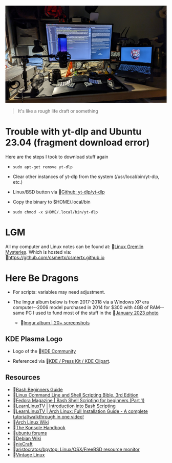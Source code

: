 ![dotfiles](home_lab_Dec_25_2023.jpg "Home Lab: December 25th, 2023")

> It's like a rough life draft or something

# Trouble with yt-dlp and Ubuntu 23.04 (fragment download error)

Here are the steps I took to download stuff again

- ```sudo apt-get remove yt-dlp```

- Clear other instances of yt-dlp from the system (/usr/local/bin/yt-dlp, etc.)

- Linux/BSD button via 🔗[Github: yt-dlp/yt-dlp](https://github.com/yt-dlp/yt-dlp?tab=readme-ov-file#installation)

- Copy the binary to $HOME/.local/bin

- ```sudo chmod -x $HOME/.local/bin/yt-dlp```

# LGM
All my computer and Linux notes can be found at: 🔗[Linux Gremlin Mysteries](https://csmertx.github.io/). Which is hosted via: 🔗https://github.com/csmertx/csmertx.github.io

# Here Be Dragons

- For scripts: variables may need adjustment.

- The Imgur album below is from 2017-2018 via a Windows XP era computer--2006 model purchased in 2014 for $300 with 4GB of RAM--same PC I used to fund most of the stuff in the 🔗[January 2023 photo](desktop_jan_2023.jpg)

    - 🔗[Imgur album | 20+ screenshots](https://imgur.com/a/VXpYHBM)

## KDE Plasma Logo

- Logo of the 🔗[KDE Community](https://kde.org/ "KDE Community")

- Referenced via 🔗[KDE / Press Kit / KDE Clipart](https://kde.org/stuff/clipart/ "KDE / Press Kit / KDE Clipart").

## Resources
- 🔗[Bash Beginners Guide](https://tldp.org/LDP/Bash-Beginners-Guide/html/)
- 🔗[Linux Command Line and Shell Scripting Bible, 3rd Edition](https://www.oreilly.com/library/view/linux-command-line/9781118983843/)
- 🔗[Fedora Magazine | Bash Shell Scripting for beginners (Part 1)](https://fedoramagazine.org/bash-shell-scripting-for-beginners-part-1/)
- 🔗[LearnLinuxTV | Introduction into Bash Scripting](https://www.youtube.com/watch?v=NWWvZa-qlRE&list=PLT98CRl2KxKG2RCPkG6EPOA-g1FmLfcZl)
- 🔗[LearnLinuxTV | Arch Linux: Full Installation Guide - A complete tutorial/walkthrough in one video!](https://www.youtube.com/watch?v=DPLnBPM4DhI)
- 🔗[Arch Linux Wiki](https://wiki.archlinux.org/)
- 🔗[The Konsole Handbook](https://docs.kde.org/trunk5/en/konsole/konsole/konsole.pdf)
- 🔗[ubuntu forums](https://ubuntuforums.org/)
- 🔗[Debian Wiki](https://wiki.debian.org/)
- 🔗[nixCraft](https://www.cyberciti.biz/)
- 🔗[aristocratos/bpytop: Linux/OSX/FreeBSD resource monitor](https://github.com/aristocratos/bpytop)
- 🔗[Vintage Linux](https://archive.org/search.php?query=linux&and%5B%5D=collection%3A%22vintagesoftware%22&page=1)
